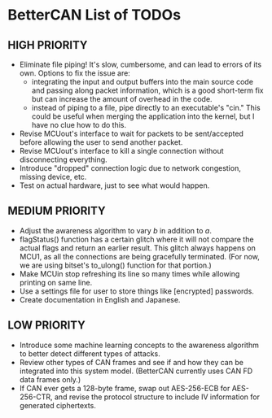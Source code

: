 # BetterCAN List of TODOs

## HIGH PRIORITY

  - Eliminate file piping! It's slow, cumbersome, and can lead to errors of its own. Options to fix the issue are:
    - integrating the input and output buffers into the main source code and passing along packet information, which is a good short-term fix but can increase the amount of overhead in the code.
    - instead of piping to a file, pipe directly to an executable's "cin." This could be useful when merging the application into the kernel, but I have no clue how to do this.
  - Revise MCUout's interface to wait for packets to be sent/accepted before allowing the user to send another packet.
  - Revise MCUout's interface to kill a single connection without disconnecting everything.
  - Introduce "dropped" connection logic due to network congestion, missing device, etc.
  - Test on actual hardware, just to see what would happen.

## MEDIUM PRIORITY

  - Adjust the awareness algorithm to vary *b* in addition to *a*.
  - flagStatus() function has a certain glitch where it will not compare the actual flags and return an earlier result. This glitch always happens on MCU1, as all the connections are being gracefully terminated. (For now, we are using bitset's to_ulong() function for that portion.)
  - Make MCUin stop refreshing its line so many times while allowing printing on same line.
  - Use a settings file for user to store things like [encrypted] passwords.
  - Create documentation in English and Japanese.

## LOW PRIORITY

  - Introduce some machine learning concepts to the awareness algorithm to better detect different types of attacks.
  - Review other types of CAN frames and see if and how they can be integrated into this system model. (BetterCAN currently uses CAN FD data frames only.)
  - If CAN ever gets a 128-byte frame, swap out AES-256-ECB for AES-256-CTR, and revise the protocol structure to include IV information for generated ciphertexts.

